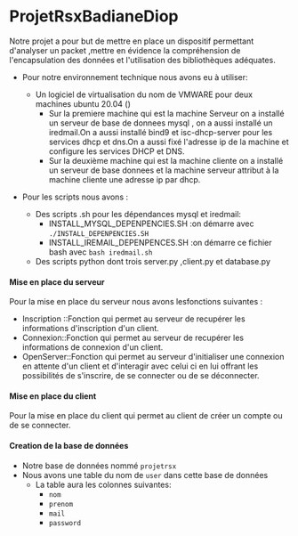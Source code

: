 # ProjetRsxBadianeDiop
Notre projet a pour but de mettre en place un dispositif permettant d'analyser un packet ,mettre en évidence la compréhension de l'encapsulation des données et l'utilisation des bibliothèques adéquates.

* Pour notre environnement technique nous avons eu à utiliser:
    * Un logiciel de virtualisation du nom de VMWARE pour deux machines ubuntu 20.04 () 
       * Sur la premiere machine qui est la machine Serveur on a installé un serveur de base de donnees mysql , on a aussi installé un iredmail.On a aussi installé                 bind9 et isc-dhcp-server pour les services dhcp et dns.On a aussi fixé l'adresse ip de la machine et configure les services DHCP et DNS.
       * Sur la deuxième machine qui est la machine cliente on a installé un serveur de base donnees et la machine serveur attribut à la machine cliente une adresse ip             par dhcp.

* Pour les scripts nous avons :
	* Des scripts .sh pour les dépendances mysql et iredmail:
		* INSTALL_MYSQL_DEPENPENCIES.SH :on démarre avec <code>./INSTALL_DEPENPENCIES.SH </code>
		* INSTALL_IREMAIL_DEPENPENCES.SH :on démarre ce fichier bash avec <code>bash iredmail.sh</code>
	* Des scripts python dont trois server.py ,client.py et database.py 

#### Mise en place du serveur
Pour la mise en place du serveur nous avons lesfonctions suivantes :
  * Inscription ::Fonction qui permet au serveur de recupérer les informations d'inscription d'un client.
  * Connexion::Fonction qui permet au serveur de recupérer les informations de connexion d'un client.
  * OpenServer::Fonction qui permet au serveur d'initialiser une connexion en attente d'un client et d'interagir avec celui ci
		en lui offrant les possibilités de s'inscrire, de se connecter ou de se déconnecter.

#### Mise en place du client
Pour la mise en place du client qui permet au client de créer un compte ou de se connecter.

#### Creation de la base de données 
* Notre base de données nommé <code>projetrsx</code>
* Nous avons une table du nom de <code>user</code> dans cette base de données
    * La table aura les colonnes suivantes:
        * <code>nom</code>
        * <code>prenom</code>
        * <code>mail</code>
        * <code>password</code>

